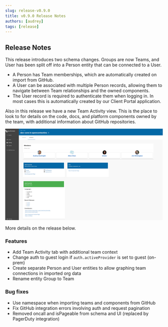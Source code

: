 ```yaml
---
slug: release-v0.9.0
title: v0.9.0 Release Notes
authors: [audrey]
tags: [release]
---
```


## Release Notes

This release introduces two schema changes. Groups are now Teams, and User has been split off into a Person entity that can be connected to a User.

- A Person has Team memberships, which are automatically created on import from GitHub.
- A User can be associated with multiple Person records, allowing them to navigate between Team relationships and the owned components.
- The User record is required to authenticate them when logging in. In most cases this is automatically created by our Client Portal application.

Also in this release we have a new Team Activity view. This is the place to look to for details on the code, docs, and platform components owned by the team, with additional information about GitHub repositories.

![Team Activity View](img/TeamActivityView.jpg)

More details on the release below.

### Features

- Add Team Activity tab with additional team context
- Change auth to guest login if `auth.activeProvider` is set to guest (on-prem)
- Create separate Person and User entities to allow graphing team connections in imported org data
- Rename entity Group to Team

### Bug fixes

- Use namespace when importing teams and components from GitHub
- Fix GitHub integration errors involving auth and request pagination
- Removed oncall and isPageable from schema and UI (replaced by PagerDuty integration)
